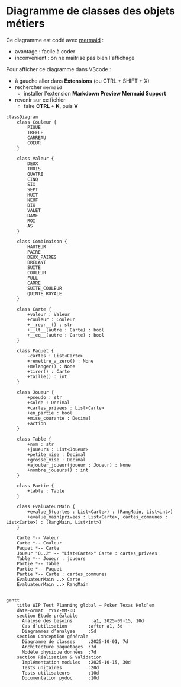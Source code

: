 
# Diagramme de classes des objets métiers

Ce diagramme est codé avec [mermaid](https://mermaid.js.org/syntax/classDiagram.html) :

* avantage : facile à coder
* inconvénient : on ne maîtrise pas bien l'affichage

Pour afficher ce diagramme dans VScode :

* à gauche aller dans **Extensions** (ou CTRL + SHIFT + X)
* rechercher `mermaid`
  * installer l'extension **Markdown Preview Mermaid Support**
* revenir sur ce fichier
  * faire **CTRL + K**, puis **V**

```mermaid
classDiagram
    class Couleur {
        PIQUE
        TREFLE
        CARREAU
        COEUR
    }

    class Valeur {
        DEUX
        TROIS
        QUATRE
        CINQ
        SIX
        SEPT
        HUIT
        NEUF
        DIX
        VALET
        DAME
        ROI
        AS
    }

    class Combinaison {
        HAUTEUR
        PAIRE
        DEUX_PAIRES
        BRELANT
        SUITE
        COULEUR
        FULL
        CARRE
        SUITE_COULEUR
        QUINTE_ROYALE
    }

    class Carte {
        +valeur : Valeur
        +couleur : Couleur
        +__repr__() : str
        +__lt__(autre : Carte) : bool
        +__eq__(autre : Carte) : bool
    }

    class Paquet {
        -cartes : List<Carte>
        +remettre_a_zero() : None
        +melanger() : None
        +tirer() : Carte
        +taille() : int
    }

    class Joueur {
        +pseudo : str
        +solde : Decimal
        +cartes_privees : List<Carte>
        +en_partie : bool
        +mise_courante : Decimal
        +action
    }

    class Table {
        +nom : str
        +joueurs : List<Joueur>
        +petite_mise : Decimal
        +grosse_mise : Decimal
        +ajouter_joueur(joueur : Joueur) : None
        +nombre_joueurs() : int
    }

    class Partie {
        +table : Table
    }

    class EvaluateurMain {
        +evalue_5(cartes : List<Carte>) : (RangMain, List<int>)
        +evalue_main(privees : List<Carte>, cartes_communes : List<Carte>) : (RangMain, List<int>)
    }

    Carte *-- Valeur
    Carte *-- Couleur
    Paquet *-- Carte
    Joueur "0..2" -- "List<Carte>" Carte : cartes_privees
    Table *-- Joueur : joueurs
    Partie *-- Table
    Partie *-- Paquet
    Partie *-- Carte : cartes_communes
    EvaluateurMain ..> Carte
    EvaluateurMain ..> RangMain
    
```

```mermaid
gantt
    title WIP Test Planning global – Poker Texas Hold’em
    dateFormat  YYYY-MM-DD
    section Étude préalable
      Analyse des besoins       :a1, 2025-09-15, 10d
      Cas d’utilisation        :after a1, 5d
      Diagrammes d’analyse     :5d
    section Conception générale
      Diagramme de classes     :2025-10-01, 7d
      Architecture paquetages  :7d
      Modèle physique données  :7d
    section Réalisation & Validation
      Implémentation modules   :2025-10-15, 30d
      Tests unitaires          :20d
      Tests utilisateurs       :10d
      Documentation pydoc      :10d
```



